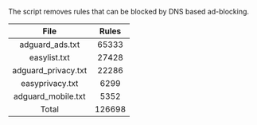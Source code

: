 The script removes rules that can be blocked by DNS based ad-blocking.


| File | Rules |
|:----:|:-----:|
| adguard_ads.txt | 65333 |
| easylist.txt | 27428 |
| adguard_privacy.txt | 22286 |
| easyprivacy.txt | 6299 |
| adguard_mobile.txt | 5352 |
| Total | 126698 |